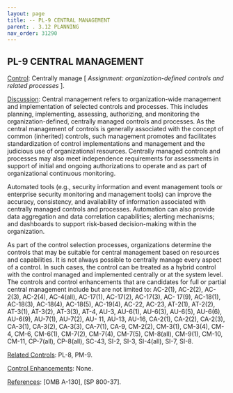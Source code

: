 ```yaml
---
layout: page
title: -- PL-9 CENTRAL MANAGEMENT 
parent: . 3.12 PLANNING 
nav_order: 31290 
---
```


## PL-9 CENTRAL MANAGEMENT

<ins>Control</ins>: Centrally manage [ _Assignment: organization-defined controls and related processes_ ].

<ins>Discussion</ins>: Central management refers to organization-wide management and implementation of selected controls and processes. This includes planning, implementing, assessing, authorizing, and monitoring the organization-defined, centrally managed controls and processes. As the central management of controls is generally associated with the concept of common (inherited) controls, such management promotes and facilitates standardization of control implementations and management and the judicious use of organizational resources. Centrally managed controls and processes may also meet independence requirements for assessments in support of initial and ongoing authorizations to operate and as part of organizational continuous monitoring.

Automated tools (e.g., security information and event management tools or enterprise security monitoring and management tools) can improve the accuracy, consistency, and availability of information associated with centrally managed controls and processes. Automation can also provide data aggregation and data correlation capabilities; alerting mechanisms; and dashboards to support risk-based decision-making within the organization.

As part of the control selection processes, organizations determine the controls that may be suitable for central management based on resources and capabilities. It is not always possible to centrally manage every aspect of a control. In such cases, the control can be treated as a hybrid control with the control managed and implemented centrally or at the system level. The controls and control enhancements that are candidates for full or partial central management include but are not limited to: AC-2(1), AC-2(2), AC-2(3), AC-2(4), AC-4(all), AC-17(1), AC-17(2), AC-17(3), AC- 17(9), AC-18(1), AC-18(3), AC-18(4), AC-18(5), AC-19(4), AC-22, AC-23, AT-2(1), AT-2(2), AT-3(1), AT-3(2), AT-3(3), AT-4, AU-3, AU-6(1), AU-6(3), AU-6(5), AU-6(6), AU-6(9), AU-7(1), AU-7(2), AU- 11, AU-13, AU-16, CA-2(1), CA-2(2), CA-2(3), CA-3(1), CA-3(2), CA-3(3), CA-7(1), CA-9, CM-2(2), CM-3(1), CM-3(4), CM-4, CM-6, CM-6(1), CM-7(2), CM-7(4), CM-7(5), CM-8(all), CM-9(1), CM-10, CM-11, CP-7(all), CP-8(all), SC-43, SI-2, SI-3, SI-4(all), SI-7, SI-8.

<ins>Related Controls</ins>: PL-8, PM-9.

<ins>Control Enhancements</ins>: None.

<ins>References</ins>: [OMB A-130], [SP 800-37].
